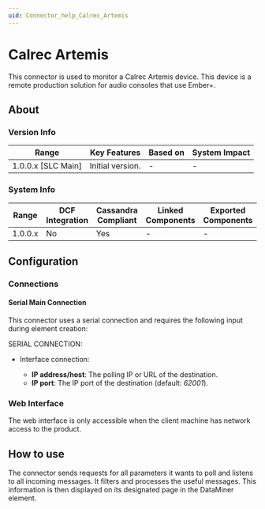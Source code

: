 ```yaml
---
uid: Connector_help_Calrec_Artemis
---
```


# Calrec Artemis

This connector is used to monitor a Calrec Artemis device. This device is a remote production solution for audio consoles that use Ember+.

## About

### Version Info

| Range                | Key Features     | Based on     | System Impact     |
|----------------------|------------------|--------------|-------------------|
| 1.0.0.x [SLC Main]   | Initial version. | -            | -                 |

### System Info

| Range     | DCF Integration     | Cassandra Compliant     | Linked Components     | Exported Components     |
|-----------|---------------------|-------------------------|-----------------------|-------------------------|
| 1.0.0.x   | No                  | Yes                     | -                     | -                       |

## Configuration

### Connections

#### Serial Main Connection

This connector uses a serial connection and requires the following input during element creation:

SERIAL CONNECTION:

- Interface connection:

  - **IP address/host**: The polling IP or URL of the destination.
  - **IP port**: The IP port of the destination (default: *62001*).

### Web Interface

The web interface is only accessible when the client machine has network access to the product.

## How to use

The connector sends requests for all parameters it wants to poll and listens to all incoming messages. It filters and processes the useful messages. This information is then displayed on its designated page in the DataMiner element.
